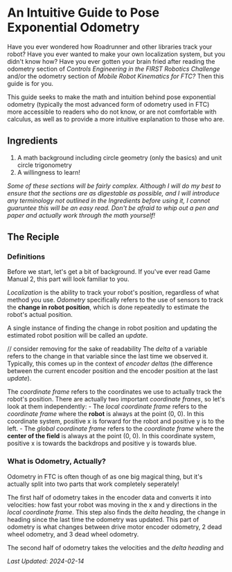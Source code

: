 # An Intuitive Guide to Pose Exponential Odometry

Have you ever wondered how Roadrunner and other libraries track your robot? Have you ever wanted to make your own localization system, but you didn't know how? Have you ever gotten your brain fried after reading the odometry section of *Controls Engineering in the FIRST Robotics Challenge* and/or the odometry section of *Mobile Robot Kinematics for FTC?* Then this guide is for you.

This guide seeks to make the math and intuition behind pose exponential odometry (typically the most advanced form of odometry used in FTC) more accessible to readers who do not know, or are not comfortable with calculus, as well as to provide a more intuitive explanation to those who are.

## Ingredients

1. A math background including circle geometry (only the basics) and unit circle trigonometry
2. A willingness to learn!

*Some of these sections will be fairly complex. Although I will do my best to ensure that the sections are as digestable as possible, and I will introduce any terminology not outlined in the Ingredients before using it, I cannot guaruntee this will be an easy read. Don't be afraid to whip out a pen and paper and actually work through the math yourself!*

## The Reciple

### Definitions

Before we start, let's get a bit of background. If you've ever read Game Manual 2, this part will look familiar to you.

*Localization* is the ability to track your robot's position, regardless of what method you use.
*Odometry* specifically refers to the use of sensors to track the **change in robot position**, which is done repeatedly to estimate the robot's actual position.

A single instance of finding the change in robot position and updating the estimated robot position will be called an *update*.

// consider removing for the sake of readability
The *delta* of a variable refers to the change in that variable since the last time we observed it. Typically, this comes up in the context of *encoder deltas* (the difference between the current encoder position and the encoder position at the last *update*).

The *coordinate frame* refers to the coordinates we use to actually track the robot's position. There are actually two important *coordinate franes*, so let's look at them independently:
    - The *local coordinate frame* refers to the *coordinate frame* where the **robot** is always at the point (0, 0). In this coordinate system, positive x is forward for the robot and positive y is to the left.
    - The *global coordinate frame* refers to the *coordinate frame* where the **center of the field** is always at the point (0, 0). In this coordinate system, positive x is towards the backdrops and positive y is towards blue.

### What is Odometry, Actually?

Odometry in FTC is often though of as one big magical thing, but it's actually split into two parts that work completely seperately! 

The first half of odometry takes in the encoder data and converts it into velocities: how fast your robot was moving in the x and y directions in the *local coordinate frame*. This step also finds the *delta heading*, the change in heading since the last time the odometry was updated. This part of odometry is what changes between drive motor encoder odometry, 2 dead wheel odometry, and 3 dead wheel odometry.

The second half of odometry takes the velocities and the *delta heading* and



*Last Updated: 2024-02-14*